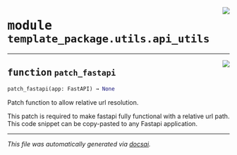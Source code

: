 <!-- markdownlint-disable -->

<a href="https://github.com/khulnasoft/ml-buildkit/blob/main/examples/python-lib/src/template_package/utils/api_utils.py#L0"><img align="right" style="float:right;" src="https://img.shields.io/badge/-source-cccccc?style=flat-square"></a>

# <kbd>module</kbd> `template_package.utils.api_utils`





---

<a href="https://github.com/khulnasoft/ml-buildkit/blob/main/examples/python-lib/src/template_package/utils/api_utils.py#L4"><img align="right" style="float:right;" src="https://img.shields.io/badge/-source-cccccc?style=flat-square"></a>

## <kbd>function</kbd> `patch_fastapi`

```python
patch_fastapi(app: FastAPI) → None
```

Patch function to allow relative url resolution. 

This patch is required to make fastapi fully functional with a relative url path. This code snippet can be copy-pasted to any Fastapi application. 




---

_This file was automatically generated via [docsai](https://github.com/khulnasoft/docsai)._
